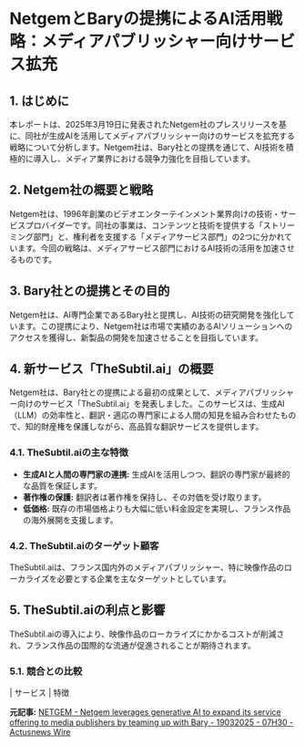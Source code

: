 # NetgemとBaryの提携によるAI活用戦略：メディアパブリッシャー向けサービス拡充

## 1. はじめに

本レポートは、2025年3月19日に発表されたNetgem社のプレスリリースを基に、同社が生成AIを活用してメディアパブリッシャー向けのサービスを拡充する戦略について分析します。Netgem社は、Bary社との提携を通じて、AI技術を積極的に導入し、メディア業界における競争力強化を目指しています。

## 2. Netgem社の概要と戦略

Netgem社は、1996年創業のビデオエンターテインメント業界向けの技術・サービスプロバイダーです。同社の事業は、コンテンツと技術を提供する「ストリーミング部門」と、権利者を支援する「メディアサービス部門」の2つに分かれています。今回の戦略は、メディアサービス部門におけるAI技術の活用を加速させるものです。

## 3. Bary社との提携とその目的

Netgem社は、AI専門企業であるBary社と提携し、AI技術の研究開発を強化しています。この提携により、Netgem社は市場で実績のあるAIソリューションへのアクセスを獲得し、新製品の開発を加速させることを目指しています。

## 4. 新サービス「TheSubtil.ai」の概要

Netgem社は、Bary社との提携による最初の成果として、メディアパブリッシャー向けのサービス「TheSubtil.ai」を発表しました。このサービスは、生成AI（LLM）の効率性と、翻訳・適応の専門家による人間の知見を組み合わせたもので、知的財産権を保護しながら、高品質な翻訳サービスを提供します。

### 4.1. TheSubtil.aiの主な特徴

* **生成AIと人間の専門家の連携:** 生成AIを活用しつつ、翻訳の専門家が最終的な品質を保証します。
* **著作権の保護:** 翻訳者は著作権を保持し、その対価を受け取ります。
* **低価格:** 既存の市場価格よりも大幅に低い料金設定を実現し、フランス作品の海外展開を支援します。

### 4.2. TheSubtil.aiのターゲット顧客

TheSubtil.aiは、フランス国内外のメディアパブリッシャー、特に映像作品のローカライズを必要とする企業を主なターゲットとしています。

## 5. TheSubtil.aiの利点と影響

TheSubtil.aiの導入により、映像作品のローカライズにかかるコストが削減され、フランス作品の国際的な流通が促進されることが期待されます。

### 5.1. 競合との比較

| サービス | 特徴 

**元記事:** [NETGEM - Netgem leverages generative AI to expand its service offering to media publishers by teaming up with Bary - 19032025 - 07H30 - Actusnews Wire](https://www.actusnews.com/en/netgem/pr/2025/03/19/netgem-leverages-generative-ai-to-expand-its-service-offering-to-media-publishers-by-teaming-up-with-bary)